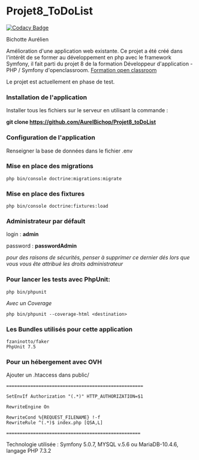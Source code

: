 # Projet8_ToDoList
[![Codacy Badge](https://app.codacy.com/project/badge/Grade/8b3cbcf967c14764a14d996d2f0b9215)](https://www.codacy.com/manual/AurelBichop/Projet8_toDoList?utm_source=github.com&amp;utm_medium=referral&amp;utm_content=AurelBichop/Projet8_toDoList&amp;utm_campaign=Badge_Grade)

Bichotte Aurélien

Amélioration d'une application web existante. Ce projet a été créé dans l'intérêt de se former au développement en php avec le framework Symfony, il fait parti du projet 8 de la formation Développeur d'application - PHP / Symfony d'openclassroom. [Formation open classroom](https://openclassrooms.com/fr/paths/59-developpeur-dapplication-php-symfony)

Le projet est actuellement en phase de test.

### Installation de l'application ###

Installer tous les fichiers sur le serveur en utilisant la commande :

**git clone https://github.com/AurelBichop/Projet8_toDoList**

### Configuration de l'application ###
Renseigner la base de données dans le fichier .env

### Mise en place des migrations ###
    php bin/console doctrine:migrations:migrate

### Mise en place des fixtures ###
    php bin/console doctrine:fixtures:load

### Administrateur par défault
login : **admin**
 
password : **passwordAdmin**

*pour des raisons de sécurités, penser à supprimer ce dernier dés lors que vous vous ête attribué les droits administrateur*
### Pour lancer les tests avec PhpUnit: ### 
    php bin/phpunit

*Avec un Coverage*

    php bin/phpunit --coverage-html <destination>

### Les Bundles utilisés pour cette application ###
    fzaninotto/faker
    PhpUnit 7.5


### Pour un hébergement avec OVH ###
Ajouter un .htaccess dans public/

```
===================================================

SetEnvIf Authorization "(.*)" HTTP_AUTHORIZATION=$1

RewriteEngine On

RewriteCond %{REQUEST_FILENAME} !-f
RewriteRule ^(.*)$ index.php [QSA,L]

==================================================
```

Technologie utilisée : Symfony 5.0.7, MYSQL v.5.6 ou MariaDB-10.4.6, langage PHP 7.3.2